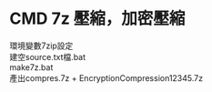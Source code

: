 CMD 7z 壓縮，加密壓縮
===================

環境變數7zip設定<br>
建空source.txt檔.bat<br>
make7z.bat<br>
產出compres.7z + EncryptionCompression12345.7z<br>
